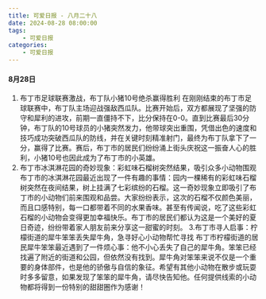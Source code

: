 ```yaml
---
title: 可爱日报 - 八月二十八
date: 2024-08-28 08:00:00
tags:
    - 可爱日报
categories:
    - 可爱日报
---
```

#### 8月28日
1. 布丁市足球联赛激战，布丁队小猪10号绝杀赢得胜利
在刚刚结束的布丁市足球联赛中，布丁队主场迎战强敌西瓜队。比赛开始后，双方都展现了坚强的防守和犀利的进攻，前期一直僵持不下，比分保持在0-0。直到比赛最后30分钟，布丁队的10号球员的小猪突然发力，他带球突出重围，凭借出色的速度和技巧成功突破西瓜队的防线，并在关键时刻精准射门，最终为布丁队拿下了一分，赢得了比赛。赛后，布丁市的居民们纷纷涌上街头庆祝这一振奋人心的胜利，小猪10号也因此成为了布丁市的小英雄。
2. 布丁市冰淇淋花园的奇妙现象：彩虹味石榴树突然结果，吸引众多小动物围观
布丁市的冰淇淋花园最近出现了一件有趣的事情：园内一棵稀有的彩虹味石榴树突然在夜间结果，树上挂满了七彩缤纷的石榴。这一奇妙现象立即吸引了布丁市的小动物们前来围观和品尝。大家纷纷表示，这次的石榴不仅颜色美丽，而且口感特别，每一口都带着不同的水果香味。甚至有传闻说，吃了这些彩虹石榴的小动物会变得更加幸福快乐。布丁市的居民们都认为这是一个美好的夏日奇迹，纷纷带着家人朋友前来分享这一甜蜜的时刻。
3.布丁市寻人启事：柠檬街道的犀牛笨笨丢失犀牛角，急寻好心小动物帮忙寻找
布丁市柠檬街道的居民犀牛笨笨最近遇到了一件烦心事：他不小心丢失了自己的犀牛角。笨笨已经找遍了附近的街道和公园，但依然没有找到。犀牛角对笨笨来说不仅是一个重要的身体部件，也是他的骄傲与自信的象征。希望有其他小动物在散步或玩耍时多多留意，如果发现了笨笨的犀牛角，请尽快告知他。任何提供线索的小动物都将得到一份特别的甜甜圈作为感谢！
